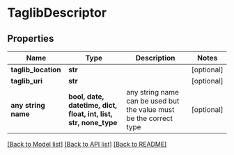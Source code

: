 # TaglibDescriptor


## Properties
Name | Type | Description | Notes
------------ | ------------- | ------------- | -------------
**taglib_location** | **str** |  | [optional] 
**taglib_uri** | **str** |  | [optional] 
**any string name** | **bool, date, datetime, dict, float, int, list, str, none_type** | any string name can be used but the value must be the correct type | [optional]

[[Back to Model list]](../README.md#documentation-for-models) [[Back to API list]](../README.md#documentation-for-api-endpoints) [[Back to README]](../README.md)


